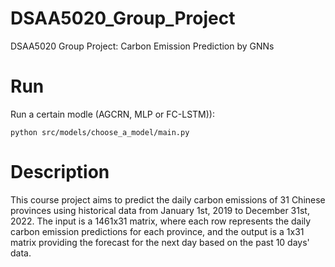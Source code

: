 # DSAA5020_Group_Project

DSAA5020 Group Project: Carbon Emission Prediction by GNNs

# Run

Run a certain modle (AGCRN, MLP or FC-LSTM)):

`python src/models/choose_a_model/main.py`

# Description

This course project aims to predict the daily carbon emissions of 31 Chinese provinces using historical data from January 1st, 2019 to December 31st, 2022. The input is a 1461x31 matrix, where each row represents the daily carbon emission predictions for each province, and the output is a 1x31 matrix providing the forecast for the next day based on the past 10 days' data.

